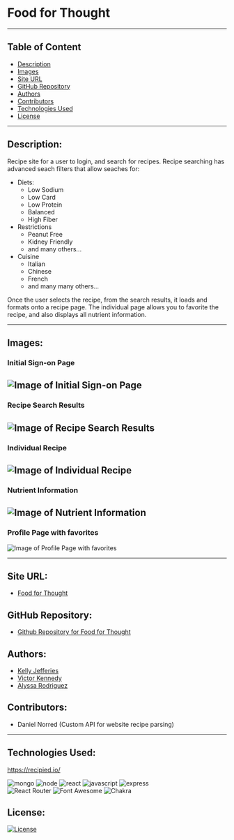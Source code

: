 # Food for Thought

-----
## Table of Content

- [Description](#description)
- [Images](#images)
- [Site URL](#site-url)
- [GitHub Repository](#github-repository)
- [Authors](#authors)
- [Contributors](#contributors)  
- [Technologies Used](#technologies-used) 
- [License](#license)

-----
## Description:

Recipe site for a user to login, and search for recipes.  Recipe searching has advanced seach filters that allow seaches for:
- Diets:
    * Low Sodium
    * Low Card
    * Low Protein
    * Balanced
    * High Fiber
- Restrictions
    * Peanut Free
    * Kidney Friendly
    * and many others...
- Cuisine
    * Italian
    * Chinese
    * French
    * and many many others...

Once the user selects the recipe, from the search results, it loads and formats onto a recipe page.  The individual page allows you to favorite the recipe, and also displays all nutrient information.

-----
## Images:

### Initial Sign-on Page

![Image of Initial Sign-on Page](./client/src/assets/images/page1.jpg)  
----
### Recipe Search Results
![Image of Recipe Search Results](./client/src/assets/images/search-results.jpg)  
----
### Individual Recipe
![Image of Individual Recipe](./client/src/assets/images/indv-recipe.jpg)  
----
### Nutrient Information
![Image of Nutrient Information](./client/src/assets/images/nutrient.jpg)  
----
### Profile Page with favorites
![Image of Profile Page with favorites](./client/src/assets/images/profile-page.jpg)  

-----
## Site URL:

- [Food for Thought](https://food-for-thought.fly.dev/)

## GitHub Repository:

- [Github Repository for Food for Thought](https://github.com/ksjefferies/Food-for-Thought)

## Authors:

- [Kelly Jefferies](https://github.com/ksjefferies)
- [Victor Kennedy](https://github.com/Victorini1)
- [Alyssa Rodriguez](https://github.com/AlyssaRodri)

## Contributors:

- Daniel Norred (Custom API for website recipe parsing)

-----
## Technologies Used:

https://recipied.io/

![mongo](https://img.shields.io/badge/MongoDB-4EA94B?style=for-the-badge&logo=mongodb&logoColor=white)
![node](https://img.shields.io/badge/Node.js-339933?style=for-the-badge&logo=nodedotjs&logoColor=white)
![react](https://img.shields.io/badge/React-20232A?style=for-the-badge&logo=react&logoColor=61DAFB)
![javascript](https://img.shields.io/badge/JavaScript-323330?style=for-the-badge&logo=javascript&logoColor=F7DF1E)
![express](https://img.shields.io/badge/Express.js-000000?style=for-the-badge&logo=express&logoColor=white)  
![React Router](https://img.shields.io/badge/React_Router-CA4245?style=for-the-badge&logo=react-router&logoColor=white)
![Font Awesome](https://img.shields.io/badge/Font_Awesome-339AF0?style=for-the-badge&logo=fontawesome&logoColor=white)
![Chakra](https://img.shields.io/badge/Chakra--UI-319795?style=for-the-badge&logo=chakra-ui&logoColor=white)

## License:

[![License](https://img.shields.io/badge/License-MIT%20License-Green)](http://choosealicense.com/licenses/mit/)